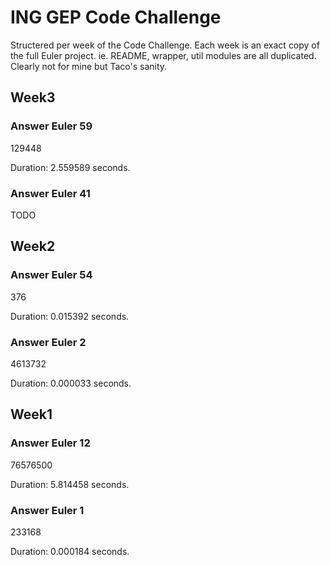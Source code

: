 # ING GEP Code Challenge

Structered per week of the Code Challenge.
Each week is an exact copy of the full Euler project. ie. README, wrapper, util modules are all duplicated.
Clearly not for mine but Taco's sanity.

## Week3

### Answer Euler 59

129448

Duration: 2.559589 seconds.

### Answer Euler 41

TODO

## Week2

### Answer Euler 54

376

Duration: 0.015392 seconds.

### Answer Euler 2

4613732

Duration: 0.000033 seconds.

## Week1

### Answer Euler 12

76576500

Duration: 5.814458 seconds.

### Answer Euler 1

233168

Duration: 0.000184 seconds.
